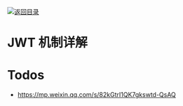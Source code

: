 [![返回目录](https://parg.co/Udx)](https://parg.co/UdT)

# JWT 机制详解

# Todos

- https://mp.weixin.qq.com/s/82kGtrI1QK7gkswtd-QsAQ
